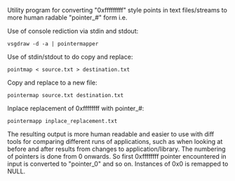 Utility program for converting "0xfffffffff" style points in text files/streams to more human radable "pointer_#" form i.e.

Use of console rediction via stdin and stdout:

    vsgdraw -d -a | pointermapper

Use of stdin/stdout to do copy and replace:

    pointmap < source.txt > destination.txt

Copy and replace to a new file:

    pointermap source.txt destination.txt

Inplace replacement of 0xffffffff with pointer_#:

    pointermapp inplace_replacement.txt

The resulting output is more human readable and easier to use with diff tools for comparing different runs of applications, such as when looking at before and after results from changes to application/library.  The numbering of pointers is done from 0 onwards.  So first 0xffffffff pointer encountered in input is converted to "pointer_0" and so on.  Instances of 0x0 is remapped to NULL.
